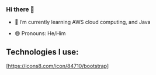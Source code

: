 ### Hi there 👋


<!--- 🔭 I’m currently working on ...--->
- 🌱 I’m currently learning AWS cloud computing, and Java
<!--- 👯 I’m looking to collaborate on ...--->
<!--- 🤔 I’m looking for help with ...--->
<!--- 💬 Ask me about ...--->
<!--- 📫 How to reach me: ...--->
- 😄 Pronouns: He/Him
<!--- ⚡ Fun fact: ...--->

## Technologies I use: 
[https://icons8.com/icon/84710/bootstrap]
